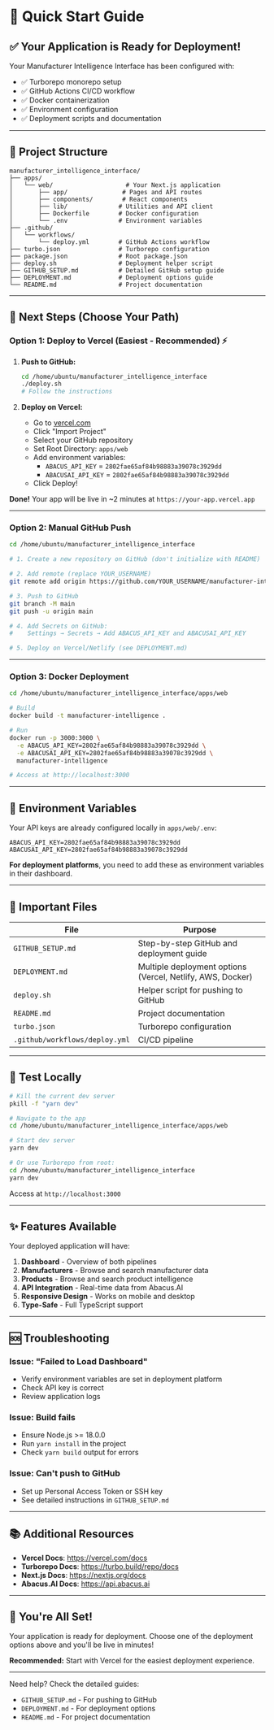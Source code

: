 
# 🚀 Quick Start Guide

## ✅ Your Application is Ready for Deployment!

Your Manufacturer Intelligence Interface has been configured with:
- ✅ Turborepo monorepo setup
- ✅ GitHub Actions CI/CD workflow
- ✅ Docker containerization
- ✅ Environment configuration
- ✅ Deployment scripts and documentation

---

## 📁 Project Structure

```
manufacturer_intelligence_interface/
├── apps/
│   └── web/                    # Your Next.js application
│       ├── app/               # Pages and API routes
│       ├── components/        # React components
│       ├── lib/              # Utilities and API client
│       ├── Dockerfile        # Docker configuration
│       └── .env              # Environment variables
├── .github/
│   └── workflows/
│       └── deploy.yml        # GitHub Actions workflow
├── turbo.json                # Turborepo configuration
├── package.json              # Root package.json
├── deploy.sh                 # Deployment helper script
├── GITHUB_SETUP.md           # Detailed GitHub setup guide
├── DEPLOYMENT.md             # Deployment options guide
└── README.md                 # Project documentation
```

---

## 🎯 Next Steps (Choose Your Path)

### Option 1: Deploy to Vercel (Easiest - Recommended) ⚡

1. **Push to GitHub:**
   ```bash
   cd /home/ubuntu/manufacturer_intelligence_interface
   ./deploy.sh
   # Follow the instructions
   ```

2. **Deploy on Vercel:**
   - Go to [vercel.com](https://vercel.com)
   - Click "Import Project"
   - Select your GitHub repository
   - Set Root Directory: `apps/web`
   - Add environment variables:
     - `ABACUS_API_KEY` = `2802fae65af84b98883a39078c3929dd`
     - `ABACUSAI_API_KEY` = `2802fae65af84b98883a39078c3929dd`
   - Click Deploy!

**Done!** Your app will be live in ~2 minutes at `https://your-app.vercel.app`

---

### Option 2: Manual GitHub Push

```bash
cd /home/ubuntu/manufacturer_intelligence_interface

# 1. Create a new repository on GitHub (don't initialize with README)

# 2. Add remote (replace YOUR_USERNAME)
git remote add origin https://github.com/YOUR_USERNAME/manufacturer-intelligence.git

# 3. Push to GitHub
git branch -M main
git push -u origin main

# 4. Add Secrets on GitHub:
#    Settings → Secrets → Add ABACUS_API_KEY and ABACUSAI_API_KEY

# 5. Deploy on Vercel/Netlify (see DEPLOYMENT.md)
```

---

### Option 3: Docker Deployment

```bash
cd /home/ubuntu/manufacturer_intelligence_interface/apps/web

# Build
docker build -t manufacturer-intelligence .

# Run
docker run -p 3000:3000 \
  -e ABACUS_API_KEY=2802fae65af84b98883a39078c3929dd \
  -e ABACUSAI_API_KEY=2802fae65af84b98883a39078c3929dd \
  manufacturer-intelligence

# Access at http://localhost:3000
```

---

## 🔑 Environment Variables

Your API keys are already configured locally in `apps/web/.env`:

```env
ABACUS_API_KEY=2802fae65af84b98883a39078c3929dd
ABACUSAI_API_KEY=2802fae65af84b98883a39078c3929dd
```

**For deployment platforms**, you need to add these as environment variables in their dashboard.

---

## 📝 Important Files

| File | Purpose |
|------|---------|
| `GITHUB_SETUP.md` | Step-by-step GitHub and deployment guide |
| `DEPLOYMENT.md` | Multiple deployment options (Vercel, Netlify, AWS, Docker) |
| `deploy.sh` | Helper script for pushing to GitHub |
| `README.md` | Project documentation |
| `turbo.json` | Turborepo configuration |
| `.github/workflows/deploy.yml` | CI/CD pipeline |

---

## 🧪 Test Locally

```bash
# Kill the current dev server
pkill -f "yarn dev"

# Navigate to the app
cd /home/ubuntu/manufacturer_intelligence_interface/apps/web

# Start dev server
yarn dev

# Or use Turborepo from root:
cd /home/ubuntu/manufacturer_intelligence_interface
yarn dev
```

Access at `http://localhost:3000`

---

## ✨ Features Available

Your deployed application will have:

1. **Dashboard** - Overview of both pipelines
2. **Manufacturers** - Browse and search manufacturer data
3. **Products** - Browse and search product intelligence
4. **API Integration** - Real-time data from Abacus.AI
5. **Responsive Design** - Works on mobile and desktop
6. **Type-Safe** - Full TypeScript support

---

## 🆘 Troubleshooting

### Issue: "Failed to Load Dashboard"
- Verify environment variables are set in deployment platform
- Check API key is correct
- Review application logs

### Issue: Build fails
- Ensure Node.js >= 18.0.0
- Run `yarn install` in the project
- Check `yarn build` output for errors

### Issue: Can't push to GitHub
- Set up Personal Access Token or SSH key
- See detailed instructions in `GITHUB_SETUP.md`

---

## 📚 Additional Resources

- **Vercel Docs**: https://vercel.com/docs
- **Turborepo Docs**: https://turbo.build/repo/docs
- **Next.js Docs**: https://nextjs.org/docs
- **Abacus.AI Docs**: https://api.abacus.ai

---

## 🎉 You're All Set!

Your application is ready for deployment. Choose one of the deployment options above and you'll be live in minutes!

**Recommended:** Start with Vercel for the easiest deployment experience.

---

Need help? Check the detailed guides:
- `GITHUB_SETUP.md` - For pushing to GitHub
- `DEPLOYMENT.md` - For deployment options
- `README.md` - For project documentation
